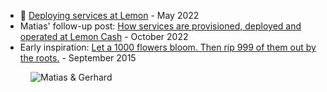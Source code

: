 - 📄 [Deploying services at Lemon](https://cdn.changelog.com/shipit/shipit-73--deploying-services-at-lemon-2022-05-30.pdf) - May 2022
- Matias' follow-up post: [How services are provisioned, deployed and operated at Lemon Cash](https://blog.matiaspan.dev/posts/how-services-are-provisioned-and-deployed-at-lemoncash/) - October 2022
- Early inspiration: [Let a 1000 flowers bloom. Then rip 999 of them out by the roots.](https://gigamonkeys.com/flowers/) - September 2015

<figure class="richtext-figure richtext-figure--full">
  <img src="https://cdn.changelog.com/shipit/shipit-73--matias-pan.jpg" alt="Matias & Gerhard" loading="lazy">
</figure>
